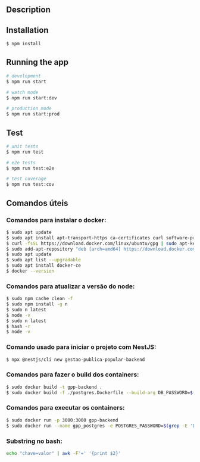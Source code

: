 ## Description

## Installation

```bash
$ npm install
```

## Running the app

```bash
# development
$ npm run start

# watch mode
$ npm run start:dev

# production mode
$ npm run start:prod
```

## Test

```bash
# unit tests
$ npm run test

# e2e tests
$ npm run test:e2e

# test coverage
$ npm run test:cov
```

## Comandos úteis

### Comandos para instalar o docker:

```bash
$ sudo apt update
$ sudo apt install apt-transport-https ca-certificates curl software-properties-common
$ curl -fsSL https://download.docker.com/linux/ubuntu/gpg | sudo apt-key add -
$ sudo add-apt-repository "deb [arch=amd64] https://download.docker.com/linux/ubuntu $(lsb_release -cs) stable"
$ sudo apt update
$ sudo apt list --upgradable
$ sudo apt install docker-ce
$ docker --version
```

### Comandos para atualizar a versão do node:

```bash
$ sudo npm cache clean -f
$ sudo npm install -g n
$ sudo n latest
$ node -v
$ sudo n latest
$ hash -r
$ node -v
```

### Comando usado para iniciar o projeto com NestJS:

```bash
$ npx @nestjs/cli new gestao-publica-popular-backend
```

### Comandos para fazer o build dos containers:

```bash
$ sudo docker build -t gpp-backend .
$ sudo docker build -f ./postgres.Dockerfile --build-arg DB_PASSWORD=$(grep -E 'DB_PASSWORD' dev.env | xargs) -t gpp-postgres .
```

### Comandos para executar os containers:

```bash
$ sudo docker run -p 3000:3000 gpp-backend
$ sudo docker run --name gpp_postgres -e POSTGRES_PASSWORD=$(grep -E 'DB_PASSWORD' dev.env | xargs) -d -p 5432:5432 -v volume_postgres:/var/lib/postgresql/data gpp-postgres
```

### Substring no bash:

```bash
echo "chave=valor" | awk -F'=' '{print $2}'
```
